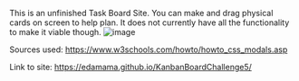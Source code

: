 This is an unfinished Task Board Site. You can make and drag physical cards on screen to help plan. It does not currently have all the functionality to make it viable though.
![image](https://github.com/edamama/KanbanBoardChallenge5/assets/169082073/e967ee96-c9a4-4296-af54-826ff6e161d9)

Sources used:
https://www.w3schools.com/howto/howto_css_modals.asp

Link to site: https://edamama.github.io/KanbanBoardChallenge5/
